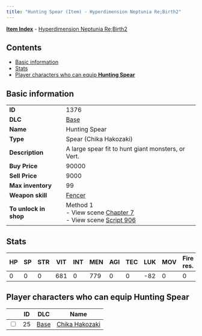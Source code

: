 ```yaml
---
title: "Hunting Spear (Item) - Hyperdimension Neptunia Re;Birth2"
---
```


[**Item Index**](/neptunia/rb2/item/index.html) - [Hyperdimension Neptunia Re;Birth2](/neptunia/rb2)

## Contents

- [Basic information](#basic-information)
- [Stats](#stats)
- [Player characters who can equip **Hunting Spear**](#player-characters-who-can-equip-hunting-spear)

## Basic information

|   |   |
| -- | -- |
| **ID** | 1376 |
| **DLC** | [Base](/neptunia/rb2/dlc/0-base.html) |
| **Name** | Hunting Spear |
| **Type** | Spear (Chika Hakozaki) |
| **Description** | A large spear fit to hunt giant monsters, or Vert. |
| **Buy Price** | 90000 |
| **Sell Price** | 9000 |
| **Max inventory** | 99 |
| **Weapon skill** | [Fencer](/neptunia/rb2/skill/0-2902-fencer.html) |
| **To unlock in shop** | Method 1<br />- View scene [Chapter 7](/neptunia/rb2/scene/0-452-chapter-7.html)<br />- View scene [Script 906](/neptunia/rb2/scene/0-906-script-906.html) |

## Stats

| HP | SP | STR | VIT | INT | MEN | AGI | TEC | LUK | MOV | Fire res. | Ice res. | Wind res. | Lightning res. |
| -- | -- | --- | --- | --- | --- | --- | --- | --- | --- | --------- | -------- | --------- | -------------- |
| 0 | 0 | 0 | 681 | 0 | 779 | 0 | 0 | -82 | 0 | 0 | 0 | 0 | 0 |

## Player characters who can equip **Hunting Spear**

|    | ID | DLC | Name |
| -- | -- | --- | ---- |
| <input type="checkbox" id="rb2-player-0-25" class="trackbox" /> | 25 | [Base](/neptunia/rb2/dlc/0-base.html) | [Chika Hakozaki](/neptunia/rb2/player/0-25-chika-hakozaki.html) |
